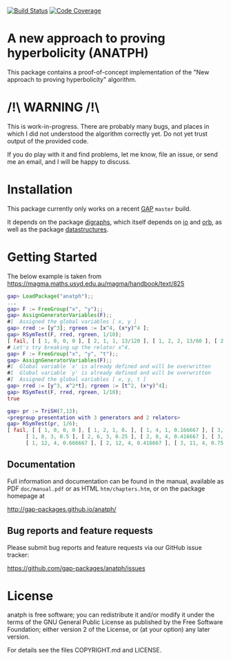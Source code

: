 [![Build Status](https://travis-ci.org/gap-packages/anatph.svg?branch=master)](https://travis-ci.org/gap-packages/anatph)
[![Code Coverage](https://codecov.io/github/gap-packages/anatph/coverage.svg?branch=master&token=)](https://codecov.io/gh/gap-packages/anatph)

# A new approach to proving hyperbolicity (ANATPH)

This package contains a proof-of-concept implementation of the "New approach to
proving hyperbolicity" algorithm.

# /!\ WARNING /!\

This is work-in-progress. There are probably many bugs, and places in which I
did not understood the algorithm correctly yet. Do not yet trust output of the
provided code.

If you do play with it and find problems, let me know, file an issue, or send
me an email, and I will be happy to discuss.

# Installation

This package currently only works on a recent [GAP](http://www.gap-system.org) `master` build.

It depends on the package [digraphs](https://gap-packages.github.io/Digraphs),
which itself depends on [io](https://gap-packages.github.io/io) and
[orb](https://gap-packages.github.io/orb), as well as the package
[datastructures](https://github.com/gap-packages/datastructures).

Getting Started
===============

The below example is taken from https://magma.maths.usyd.edu.au/magma/handbook/text/825

```gap
gap> LoadPackage("anatph");;
...
gap> F := FreeGroup("x", "y");;
gap> AssignGeneratorVariables(F);;
#I  Assigned the global variables [ x, y ]
gap> rred := [y^3]; rgreen := [x^4, (x*y)^4 ];
gap> RSymTest(F, rred, rgreen, 1/10);
[ fail, [ [ 1, 0, 0, 0 ], [ 2, 1, 1, 13/120 ], [ 1, 2, 2, 13/60 ], [ 2, 3, 3, 13/40 ], [ 1, 4, 4, 13/30 ] ], [ 2, 3, 3, 13/40 ] ]
# Let's try breaking up the relator x^4.
gap> F := FreeGroup("x", "y", "t");;
gap> AssignGeneratorVariables(F);;
#I  Global variable `x' is already defined and will be overwritten
#I  Global variable `y' is already defined and will be overwritten
#I  Assigned the global variables [ x, y, t ]
gap> rred := [y^3, x^2*t]; rgreen := [t^2, (x*y)^4];
gap> RSymTest(F, rred, rgreen, 1/10);
true
```

```gap
gap> pr := TriSH(7,13);
<pregroup presentation with 3 generators and 2 relators>
gap> RSymTest(pr, 1/6);
[ fail, [ [ 1, 0, 0, 0 ], [ 1, 2, 1, 0. ], [ 1, 4, 1, 0.166667 ], [ 3, 1, 1, 0.0833333 ], [ 3, 3, 1, 0.25 ], [ 1, 6, 2, 0.333333 ], [ 3, 5, 2, 0.416667 ], 
      [ 1, 8, 3, 0.5 ], [ 2, 6, 3, 0.25 ], [ 2, 8, 4, 0.416667 ], [ 3, 7, 3, 0.583333 ], [ 2, 4, 2, 0.0833333 ], [ 1, 10, 4, 0.666667 ], [ 2, 10, 4, 0.416667 ], [ 3, 9, 4, 0.75 ], 
      [ 1, 12, 4, 0.666667 ], [ 2, 12, 4, 0.416667 ], [ 3, 11, 4, 0.75 ] ], [ 1, 10, 4, 0.666667 ] ]
```

## Documentation

Full information and documentation can be found in the manual, available
as PDF `doc/manual.pdf` or as HTML `htm/chapters.htm`, or on the package
homepage at

  <http://gap-packages.github.io/anatph/>


## Bug reports and feature requests

Please submit bug reports and feature requests via our GitHub issue tracker:

  <https://github.com/gap-packages/anatph/issues>


# License

anatph is free software; you can redistribute it and/or modify
it under the terms of the GNU General Public License as published by the
Free Software Foundation; either version 2 of the License, or (at your
option) any later version.

For details see the files COPYRIGHT.md and LICENSE.

